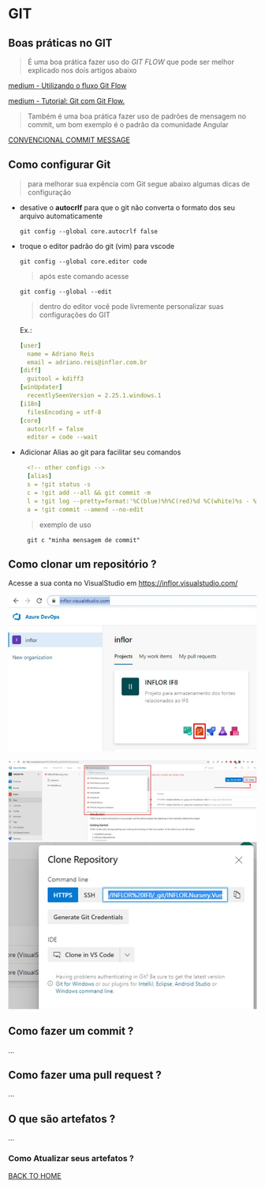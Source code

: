 # GIT

## Boas práticas no GIT
> É uma boa prática fazer uso do *GIT FLOW*  que pode ser melhor explicado nos  dois artigos abaixo

[medium - Utilizando o fluxo Git Flow](https://medium.com/trainingcenter/utilizando-o-fluxo-git-flow-e63d5e0d5e04)

[medium - Tutorial: Git com Git Flow.](https://medium.com/@lariodiniz/tutorial-git-com-git-flow-476ad906c8ae)

> Também é uma boa prática fazer uso de padrões de mensagem no commit, um bom exemplo é o padrão da comunidade Angular

[CONVENCIONAL COMMIT MESSAGE](https://www.conventionalcommits.org/pt-br/v1.0.0-beta.4/)

## Como configurar Git
> para melhorar sua expência com Git segue abaixo algumas dicas de configuração

- desative o **autocrlf** para que o git não converta o formato dos seu arquivo automaticamente
  ```
  git config --global core.autocrlf false
  ``` 

- troque o editor padrão do git (vim) para vscode
  
    ```
    git config --global core.editor code
    ```
  > após este comando acesse
    ```
    git config --global --edit
    ```
  > dentro do editor você pode livremente personalizar suas configurações do GIT

  Ex.: 
  ```YAML
  [user]
    name = Adriano Reis
    email = adriano.reis@inflor.com.br
  [diff]
    guitool = kdiff3
  [winUpdater]
    recentlySeenVersion = 2.25.1.windows.1
  [i18n]
    filesEncoding = utf-8
  [core]
    autocrlf = false
    editor = code --wait
  ```

- Adicionar Alias ao git para facilitar seu comandos
  ```YAML
    <!-- other configs -->
    [alias]
    s = !git status -s
    c = !git add --all && git commit -m
    l = !git log --pretty=format:'%C(blue)%h%C(red)%d %C(white)%s - %C(cyan)%cn, %C(green)%cr'
    a = !git commit --amend --no-edit
  ```
  > exemplo de uso 
  ```
    git c "minha mensagem de commit"
  ```

## Como clonar um repositório ?

Acesse a sua conta no VisualStudio em https://inflor.visualstudio.com/

![repository](assets/repository.jpg)

![select](assets/selectRepo.jpg)
![link](assets/linkToClone.jpg)

## Como fazer um commit ?
...

## Como fazer uma pull request ?
...

## O que são artefatos ?
...

### Como Atualizar seus artefatos ?

[BACK TO HOME](README.md)

